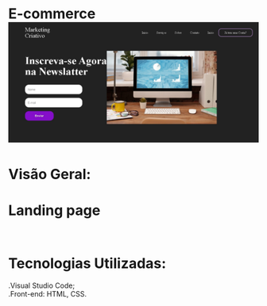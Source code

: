 <div class="content">
      <h1> <span>E-commerce</span>
        <br>
   <img src="page.jpg">



# Visão Geral: <h1>
<h1>Landing page <br>
 <br>
  

# Tecnologias Utilizadas: 
 .Visual Studio Code; <br> 
 .Front-end: HTML, CSS. <br>
 